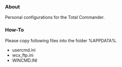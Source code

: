 ### About

Personal configurations for the Total Commander.

### How-To

Please copy following files into the folder %APPDATA%.

* usercmd.ini
* wcx_ftp.ini
* WINCMD.INI

